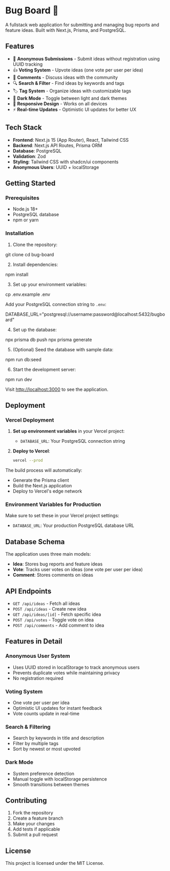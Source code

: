 # Bug Board 🐛

A fullstack web application for submitting and managing bug reports and feature ideas. Built with Next.js, Prisma, and PostgreSQL.

## Features

- 📝 **Anonymous Submissions** - Submit ideas without registration using UUID tracking
- 👍 **Voting System** - Upvote ideas (one vote per user per idea)
- 💬 **Comments** - Discuss ideas with the community
- 🔍 **Search & Filter** - Find ideas by keywords and tags
- 🏷️ **Tag System** - Organize ideas with customizable tags
- 🌙 **Dark Mode** - Toggle between light and dark themes
- 📱 **Responsive Design** - Works on all devices
- ⚡ **Real-time Updates** - Optimistic UI updates for better UX

## Tech Stack

- **Frontend**: Next.js 15 (App Router), React, Tailwind CSS
- **Backend**: Next.js API Routes, Prisma ORM
- **Database**: PostgreSQL
- **Validation**: Zod
- **Styling**: Tailwind CSS with shadcn/ui components
- **Anonymous Users**: UUID + localStorage

## Getting Started

### Prerequisites

- Node.js 18+
- PostgreSQL database
- npm or yarn

### Installation

1. Clone the repository:

git clone <repository-url>
cd bug-board

2. Install dependencies:

npm install

3. Set up your environment variables:

cp .env.example .env

Add your PostgreSQL connection string to `.env`:

DATABASE_URL="postgresql://username:password@localhost:5432/bugboard"

4. Set up the database:

npx prisma db push
npx prisma generate


5. (Optional) Seed the database with sample data:

npm run db:seed

6. Start the development server:

npm run dev

Visit [http://localhost:3000](http://localhost:3000) to see the application.

## Deployment

### Vercel Deployment

1. **Set up environment variables** in your Vercel project:
   - `DATABASE_URL`: Your PostgreSQL connection string

2. **Deploy to Vercel**:
   ```bash
   vercel --prod
   ```

The build process will automatically:
- Generate the Prisma client
- Build the Next.js application
- Deploy to Vercel's edge network

### Environment Variables for Production

Make sure to set these in your Vercel project settings:
- `DATABASE_URL`: Your production PostgreSQL database URL

## Database Schema

The application uses three main models:

- **Idea**: Stores bug reports and feature ideas
- **Vote**: Tracks user votes on ideas (one vote per user per idea)
- **Comment**: Stores comments on ideas

## API Endpoints

- `GET /api/ideas` - Fetch all ideas
- `POST /api/ideas` - Create new idea
- `GET /api/ideas/[id]` - Fetch specific idea
- `POST /api/votes` - Toggle vote on idea
- `POST /api/comments` - Add comment to idea

## Features in Detail

### Anonymous User System
- Uses UUID stored in localStorage to track anonymous users
- Prevents duplicate votes while maintaining privacy
- No registration required

### Voting System
- One vote per user per idea
- Optimistic UI updates for instant feedback
- Vote counts update in real-time

### Search & Filtering
- Search by keywords in title and description
- Filter by multiple tags
- Sort by newest or most upvoted

### Dark Mode
- System preference detection
- Manual toggle with localStorage persistence
- Smooth transitions between themes

## Contributing

1. Fork the repository
2. Create a feature branch
3. Make your changes
4. Add tests if applicable
5. Submit a pull request

## License

This project is licensed under the MIT License.

